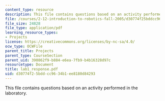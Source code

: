 ```yaml
---
content_type: resource
description: This file contains questions based on an activity performed in the laboratory.
file: /courses/2-12-introduction-to-robotics-fall-2005/d30774f25bddcc9634b1ee8180d84293_lab1_response.pdf
file_size: 24828
file_type: application/pdf
learning_resource_types:
- Projects
license: https://creativecommons.org/licenses/by-nc-sa/4.0/
ocw_type: OCWFile
parent_title: Projects
parent_type: CourseSection
parent_uid: 390862f9-b884-e6ea-7fb9-b4b16328d97c
resourcetype: Document
title: lab1_response.pdf
uid: d30774f2-5bdd-cc96-34b1-ee8180d84293
---
```

This file contains questions based on an activity performed in the laboratory.